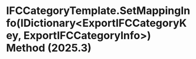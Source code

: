 # IFCCategoryTemplate.SetMappingInfo(IDictionary<ExportIFCCategoryKey, ExportIFCCategoryInfo>) Method (2025.3)

﻿